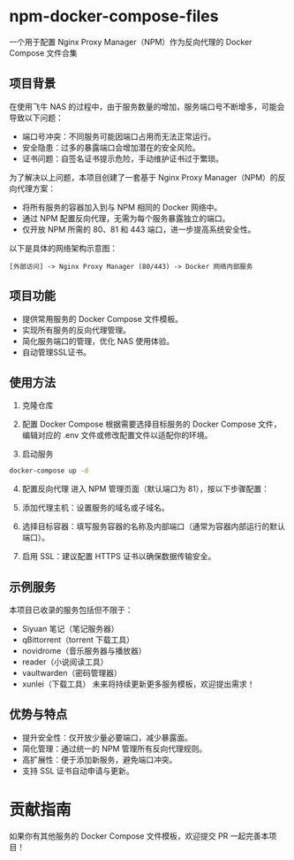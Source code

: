 # npm-docker-compose-files

一个用于配置 Nginx Proxy Manager（NPM）作为反向代理的 Docker Compose 文件合集

## 项目背景
在使用飞牛 NAS 的过程中，由于服务数量的增加，服务端口号不断增多，可能会导致以下问题：

- 端口号冲突：不同服务可能因端口占用而无法正常运行。
- 安全隐患：过多的暴露端口会增加潜在的安全风险。
- 证书问题：自签名证书提示危险，手动维护证书过于繁琐。

为了解决以上问题，本项目创建了一套基于 Nginx Proxy Manager（NPM）的反向代理方案：

- 将所有服务的容器加入到与 NPM 相同的 Docker 网络中。
- 通过 NPM 配置反向代理，无需为每个服务暴露独立的端口。
- 仅开放 NPM 所需的 80、81 和 443 端口，进一步提高系统安全性。

以下是具体的网络架构示意图：

```text
[外部访问] -> Nginx Proxy Manager (80/443) -> Docker 网络内部服务
```

## 项目功能
- 提供常用服务的 Docker Compose 文件模板。
- 实现所有服务的反向代理管理。
- 简化服务端口的管理，优化 NAS 使用体验。
- 自动管理SSL证书。

## 使用方法
1. 克隆仓库

2. 配置 Docker Compose
根据需要选择目标服务的 Docker Compose 文件，编辑对应的 .env 文件或修改配置文件以适配你的环境。

3. 启动服务

```bash
docker-compose up -d
```
4. 配置反向代理
进入 NPM 管理页面（默认端口为 81），按以下步骤配置：

1. 添加代理主机：设置服务的域名或子域名。
2. 选择目标容器：填写服务容器的名称及内部端口（通常为容器内部运行的默认端口）。
3. 启用 SSL：建议配置 HTTPS 证书以确保数据传输安全。

## 示例服务
本项目已收录的服务包括但不限于：

- Siyuan 笔记（笔记服务器）
- qBittorrent（torrent 下载工具）
- novidrome（音乐服务器与播放器）
- reader（小说阅读工具）
- vaultwarden（密码管理器）
- xunlei（下载工具）
未来将持续更新更多服务模板，欢迎提出需求！

## 优势与特点
- 提升安全性：仅开放少量必要端口，减少暴露面。
- 简化管理：通过统一的 NPM 管理所有反向代理规则。
- 高扩展性：便于添加新服务，避免端口冲突。
- 支持 SSL 证书自动申请与更新。

# 贡献指南

如果你有其他服务的 Docker Compose 文件模板，欢迎提交 PR 一起完善本项目！